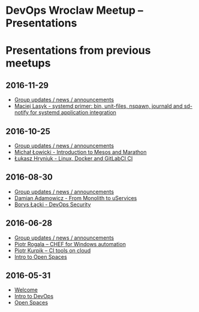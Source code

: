# DevOps Wroclaw Meetup – Presentations


Presentations from previous meetups
===================================
2016-11-29
----------
- [Group updates / news / announcements](https://github.com/devopswroclaw/presentations/raw/master/slides/devopswroclaw_2016-11-29/2016-11_Group_updates_news_announcements.pdf)
- [Maciej Lasyk - systemd primer: bin, unit-files, nspawn, journald and sd-notify for systemd application integration](https://github.com/devopswroclaw/presentations/raw/master/slides/devopswroclaw_2016-11-29/systemd_primer.pdf)

2016-10-25
----------
- [Group updates / news / announcements](https://github.com/devopswroclaw/presentations/raw/master/slides/devopswroclaw_2016-10-25/2016-10_Group_updates_news_announcements.pdf)
- [Michał Łowicki - Introduction to Mesos and Marathon](https://github.com/devopswroclaw/presentations/raw/master/slides/devopswroclaw_2016-10-25/Michal_Lowicki_-_Intro_to_Mesos_and_Marathon.pdf)
- [Łukasz Hryniuk - Linux, Docker and GitLabCI CI](https://github.com/devopswroclaw/presentations/raw/master/slides/devopswroclaw_2016-10-25/Lukasz_Hryniuk_-_Linux_Docker_and_GitLabCI.pdf)

2016-08-30
----------
- [Group updates / news / announcements](slides/devopswroclaw_2016-08-30/2016-08_Group_updates_news_announcements.pdf)
- [Damian Adamowicz - From Monolith to uServices](slides/devopswroclaw_2016-08-30/Damian_Adamowicz_-_Essence_of_the_Cloud.pdf)
- [Borys Łącki - DevOps Security](slides/devopswroclaw_2016-08-30/Borys_Lacki_-_DevOps_Security.pdf)

2016-06-28
----------
- [Group updates / news / announcements](slides/devopswroclaw_2016-06-28/2016-06_-_Group_updates_news_announcements.pdf)
- [Piotr Rogala – CHEF for Windows automation](slides/devopswroclaw_2016-06-28/Piotr_Rogala-CHEF_Windows_Automation.pdf)
- [Piotr Kurpik – CI tools on cloud](slides/devopswroclaw_2016-06-28/Piotr_Kurpik-CI_tools_in_cloud.pdf)
- [Intro to Open Spaces](slides/devopswroclaw_2016-06-28/2016-06_-_Open_Spaces.pdf)

2016-05-31
----------
- [Welcome](/slides/devopswroclaw_2016-05-31/Welcome_the_guests.pdf/)
- [Intro to DevOps](slides/devopswroclaw_2016-05-31/Intro_to_DevOps.pdf)
- [Open Spaces](slides/devopswroclaw_2016-05-31/Open_Spaces.pdf)
